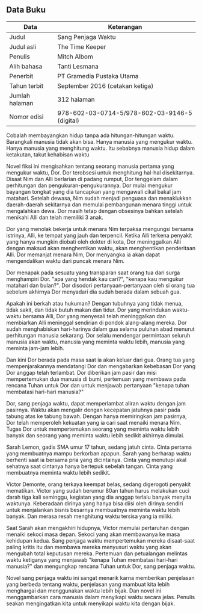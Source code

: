 ## Data Buku

| Data           | Keterangan                                    |
| -------------- | --------------------------------------------- |
| Judul          | Sang Penjaga Waktu                            |
| Judul asli     | The Time Keeper                               |
| Penulis        | Mitch Albom                                   |
| Alih bahasa    | Tanti Lesmana                                 |
| Penerbit       | PT Gramedia Pustaka Utama                     |
| Tahun terbit   | September 2016 (cetakan ketiga)               |
| Jumlah halaman | 312 halaman                                   |
| Nomor edisi    | 978-602-03-0714-5/978-602-03-9146-5 (digital) |

Cobalah membayangkan hidup tanpa ada hitungan-hitungan waktu. Barangkali manusia tidak akan bisa. Hanya manusia yang mengukur waktu. Hanya manusia yang menghitung waktu. Itu sebabnya manusia hidup dalam ketakutan, takut kehabisan waktu

Novel fiksi ini mengisahkan tentang seorang manusia pertama yang mengukur waktu, Dor. Dor terobsesi untuk menghitung hal-hal disekitarnya. Disaat Nim dan Alli berlarian di padang rumput, Dor tenggelam dalam perhitungan dan pengukuran-pengukurannya. Dor mulai mengukur bayangan tongkat yang dia tancapkan yang mengawali cikal bakal jam matahari. Setelah dewasa, Nim sudah menjadi penguasa dan menaklukkan daerah-daerah sekitarnya dan memulai pembangunan menara tinggi untuk mengalahkan dewa. Dor masih tetap dengan obsesinya bahkan setelah menikahi Alli dan telah memiliki 3 anak.

Dor yang menolak bekerja untuk menara Nim terpaksa mengungsi bersama istrinya, Alli, ke tempat yang jauh dan terpencil. Ketika Alli terkena penyakit yang hanya mungkin diobati oleh dokter di kota, Dor meninggalkan Alli dengan maksud akan menghentikan waktu, akan menghentikan penderitaan Alli. Dor memanjat menara Nim, Dor menyangka ia akan dapat mengendalikan waktu dari puncak menara Nim.

Dor menapak pada sesuatu yang transparan saat orang tua dari surga menghampiri Dor. "apa yang hendak kau cari?", "kenapa kau mengukur matahari dan bulan?". Dor disodori pertanyaan-pertanyaan oleh si orang tua sebelum akhirnya Dor menyadari dia sudah berada dalam sebuah gua.

Apakah ini berkah atau hukuman? Dengan tubuhnya yang tidak menua, tidak sakit, dan tidak butuh makan dan tidur. Dor yang merindukan waktu-waktu bersama Alli, Dor yang menyesali telah meninggalkan dan membiarkan Alli meninggal sendirian di pondok alang-alang mereka. Dor sudah menghabiskan hari-harinya dalam gua selama puluhan abad menurut perhitungan manusia sekarang. Dor selalu mendengar permintaan seluruh manusia akan waktu, manusia yang meminta waktu lebih, manusia yang meminta jam-jam lebih.

Dan kini Dor berada pada masa saat ia akan keluar dari gua. Orang tua yang mempenjarakannya mendatangi Dor dan mengabarkan kebebasan Dor yang Dor anggap telah terlambat. Dor diberikan jam pasir dan misi mempertemukan dua manusia di bumi, pertemuan yang membawa pada rencana Tuhan untuk Dor dan untuk menjawab pertanyaan "kenapa tuhan membatasi hari-hari manusia?"

Dor, sang penjaga waktu, dapat memperlambat aliran waktu dengan jam pasirnya. Waktu akan mengalir dengan kecepatan jatuhnya pasir pada tabung atas ke tabung bawah. Dengan hanya memiringkan jam pasirnya, Dor telah memperoleh kekuatan yang ia cari saat menaiki menara Nim. Tugas Dor untuk mempertemukan seorang yang meminta waktu lebih banyak dan seorang yang meminta waktu lebih sedikit akhirnya dimulai.

Sarah Lemon, gadis SMA umur 17 tahun, sedang jatuh cinta. Cinta pertama yang membuatnya mampu berkorban apapun. Sarah yang berharap waktu berhenti saat ia bersama pria yang dicintainya. Cinta yang menutupi akal sehatnya saat cintanya hanya bertepuk sebelah tangan. Cinta yang membuatnya meminta waktu lebih sedikit.

Victor Demonte, orang terkaya keempat belas, sedang digerogoti penyakit mematikan. Victor yang sudah berumur 80an tahun harus melakukan cuci darah tiga kali seminggu, kegiatan yang dia anggap terlalu banyak menyita waktunya. Keberadaan dirinya yang hanya bisa diisi oleh dirinya sendiri untuk menjalankan bisnis besarnya membuatnya meminta waktu lebih banyak. Dan merasa resah menghitung waktu tersisa yang ia miliki.

Saat Sarah akan mengakhiri hidupnya, Victor memulai pertaruhan dengan menaiki sekoci masa depan. Sekoci yang akan membawanya ke masa kehidupan kedua. Sang penjaga waktu mempertemukan mereka disaat-saat paling kritis itu dan membawa mereka menyusuri waktu yang akan mengubah total keputusan mereka. Pertemuan dan petualangan melintas waktu ketiganya yang menjawab "kenapa Tuhan membatasi hari-hari manusia?" dan mengungkap rencana Tuhan untuk Dor, sang penjaga waktu.

Novel sang penjaga waktu ini sangat menarik karna memberikan penjelasan yang berbeda tentang waktu, penjelasan yang mambuat kita lebih menghargai dan menggunakan waktu lebih bijak. Dan novel ini menggambarkan cara manusia dalam menyikapi waktu secara jelas. Penulis seakan mengingatkan kita untuk menyikapi waktu kita dengan bijak.
